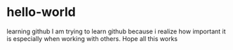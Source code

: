# hello-world
learning github
I am trying to learn github because i realize how important it is especially when working with others.
	Hope all this works
